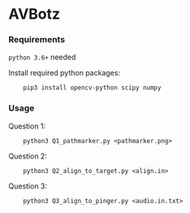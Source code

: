 # AVBotz

### Requirements

`python 3.6+` needed

Install required python packages:

```
    pip3 install opencv-python scipy numpy
```

### Usage

Question 1:
``` 
    python3 Q1_pathmarker.py <pathmarker.png>
```

Question 2:
```
    python3 Q2_align_to_target.py <align.in>
```

Question 3:
```
    python3 Q3_align_to_pinger.py <audio.in.txt>
```
